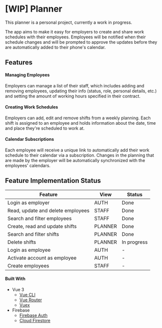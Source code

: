 # [WIP] Planner

This planner is a personal project, currently a work in progress.

The app aims to make it easy for employers to create and share work schedules with their employees. Employees will be notified when their schedule changes and will be prompted to approve the updates before they are automatically added to their phone's calendar.

## Features

#### Managing Employees

Employers can manage a list of their staff, which includes adding and removing employees, updating their info (status, role, personal details, etc.) and setting the amount of working hours specified in their contract.

#### Creating Work Schedules

Employers can add, edit and remove shifts from a weekly planning. Each shift is assigned to an employee and holds information about the date, time and place they're scheduled to work at.

#### Calendar Subscriptions

Each employee will receive a unique link to automatically add their work schedule to their calendar via a subscription. Changes in the planning that are made by the employer will be automatically synchronized with the employees' calendars.

## Feature Implementation Status

| Feature                           | View    | Status      |
| --------------------------------- | ------- | ----------- |
| Login as employer                 | AUTH    | Done        |
| Read, update and delete employees | STAFF   | Done        |
| Search and filter employees       | STAFF   | Done        |
| Create, read and update shifts    | PLANNER | Done        |
| Search and filter shifts          | PLANNER | Done        |
| Delete shifts                     | PLANNER | In progress |
| Login as employee                 | AUTH    | -           |
| Activate account as employee      | AUTH    | -           |
| Create employees                  | STAFF   | -           |

#### Built With

- Vue 3
  - [Vue CLI](https://cli.vuejs.org)
  - [Vue Router](https://next.router.vuejs.org)
  - [Vuex](https://next.vuex.vuejs.org)
- Firebase
  - [Firebase Auth](https://firebase.google.com/docs/auth)
  - [Cloud Firestore](https://firebase.google.com/docs/firestore)
